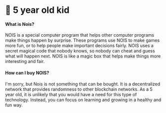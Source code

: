 # 👶 5 year old kid

#### What is Nois?

NOIS is a special computer program that helps other computer programs make things happen by surprise. These programs use NOIS to make games more fun, or to help people make important decisions fairly. NOIS uses a secret magical code that nobody knows, so nobody can cheat and guess what will happen next. NOIS is like a magic box that helps make things more interesting and fair.

#### How can I buy NOIS?

I'm sorry, but Nois is not something that can be bought. It is a decentralized network that provides randomness to other blockchain networks. As a 5 year old, it is unlikely that you would have a need for this type of technology. Instead, you can focus on learning and growing in a healthy and fun way.
